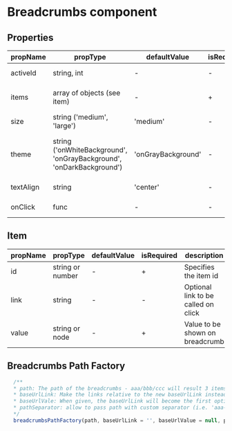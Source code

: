 # Breadcrumbs component


## Properties

| propName | propType | defaultValue | isRequired | description |
|----------|----------|--------------|------------|-------------|
| activeId | string, int | - | - | id of current active item |
| items | array of objects (see item)| - | + | Specifies items for breadcrumbs |
| size | string ('medium', 'large') | 'medium' | - | size of items |
| theme | string ('onWhiteBackground', 'onGrayBackground', 'onDarkBackground') | 'onGrayBackground' | - | Specifies breadcrubms background and font colors |
| textAlign | string | 'center' | - | text-align property |
| onClick | func | - | - | callback on item click |

## Item
| propName | propType | defaultValue | isRequired | description |
|----------|----------|--------------|------------|-------------|
| id | string or number| - | + | Specifies the item id |
| link | string | - | - | Optional link to be called on click |
| value | string or node | - | + | Value to be shown on breadcrumb |

## Breadcrumbs Path Factory
```javascript
  /**
  * path: The path of the breadcrumbs - aaa/bbb/ccc will result 3 items of value aaa, bbb, ccc and link of '/aaa', '/aaa/bbb/', '/aaa/bbb/ccc'
  * baseUrlLink: Make the links relative to the new baseUrlLink instead of the current url
  * baseUrlVale: When given, the baseUrlLink will become the first option of the breadcrumbs
  * pathSeparator: allow to pass path with custom separator (i.e. 'aaa-bbb-ccc')
  */
  breadcrumbsPathFactory(path, baseUrlLink = '', baseUrlValue = null, pathSeparator = '/')
```
